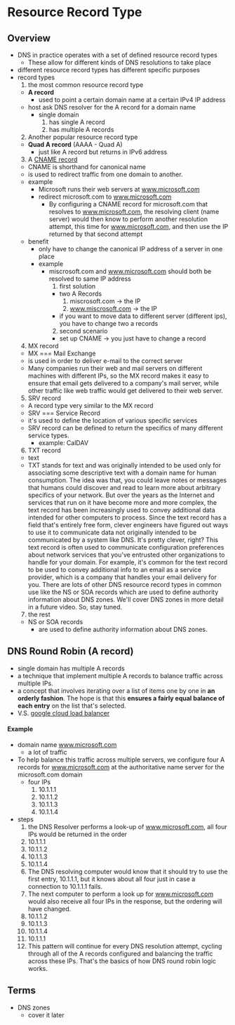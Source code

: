 # Resource Record Type

## Overview
* DNS in practice operates with a set of defined resource record types
  * These allow for different kinds of DNS resolutions to take place
* different resource record types has different specific purposes
* record types
  1. the most common resource record type
    * **A record**
      * used to point a certain domain name at a certain IPv4 IP address
    * host ask DNS resolver for the A record for a domain name
      * single domain
        1. has single A record
        2. has multiple A records
  2. Another popular resource record type
    * **Quad A record** (AAAA - Quad A)
      * just like A record but returns in IPv6 address
  3. A [CNAME record](https://en.wikipedia.org/wiki/CNAME_record)
    * CNAME is shorthand for canonical name
    * is used to redirect traffic from one domain to another.
    * example
      * Microsoft runs their web servers at www.microsoft.com
      * redirect microsoft.com to www.microsoft.com
        * By configuring a CNAME record for microsoft.com that resolves to www.microsoft.com, the resolving client (name server) would then know to perform another resolution attempt, this time for www.microsoft.com, and then use the IP returned by that second attempt
    * benefit
      * only have to change the canonical IP address of a server in one place
      * example
        * miscrosoft.com and www.microsoft.com should both be resolved to same IP address
          1. first solution
            * two A Records
              1. miscrosoft.com -> the IP
              2. www.miscrosoft.com -> the IP
            * if you want to move data to different server (different ips), you have to change two a records
          2. second scenario
            * set up CNAME -> you just have to change a record
  4. MX record
    * MX === Mail Exchange
    * is used in order to deliver e-mail to the correct server
    * Many companies run their web and mail servers on different machines with different IPs, so the MX record makes it easy to ensure that email gets delivered to a company's mail server, while other traffic like web traffic would get delivered to their web server.
  5. SRV record
    * A record type very similar to the MX record
    * SRV === Service Record
    * it's used to define the location of various specific services
    * SRV record can be defined to return the specifics of many different service types.
      * example: CalDAV
  6. TXT record
    * text
    * TXT stands for text and was originally intended to be used only for associating some descriptive text with a domain name for human consumption. The idea was that, you could leave notes or messages that humans could discover and read to learn more about arbitrary specifics of your network. But over the years as the Internet and services that run on it have become more and more complex, the text record has been increasingly used to convey additional data intended for other computers to process. Since the text record has a field that's entirely free form, clever engineers have figured out ways to use it to communicate data not originally intended to be communicated by a system like DNS. It's pretty clever, right? This text record is often used to communicate configuration preferences about network services that you've entrusted other organizations to handle for your domain. For example, it's common for the text record to be used to convey additional info to an email as a service provider, which is a company that handles your email delivery for you. There are lots of other DNS resource record types in common use like the NS or SOA records which are used to define authority information about DNS zones. We'll cover DNS zones in more detail in a future video. So, stay tuned.
  7. the rest
    * NS or SOA records
      * are used to define authority information about DNS zones.



## DNS Round Robin (A record)
  * single domain has multiple A records
  * a technique that implement multiple A records to balance traffic across multiple IPs.
  * a concept that involves iterating over a list of items one by one in **an orderly fashion**. The hope is that this **ensures a fairly equal balance of each entry** on the list that's selected.
  * V.S. [google cloud load balancer](https://cloud.google.com/load-balancing/)


#### Example
* domain name www.microsoft.com
  * a lot of traffic
* To help balance this traffic across multiple servers, we configure four A records for www.microsoft.com at the authoritative name server for the microsoft.com domain
  * four IPs
    1. 10.1.1.1
    2. 10.1.1.2
    3. 10.1.1.3
    4. 10.1.1.4
* steps
  1. the DNS Resolver performs a look-up of www.microsoft.com, all four IPs would be returned in the order
    1. 10.1.1.1
    2. 10.1.1.2
    3. 10.1.1.3
    4. 10.1.1.4
  2. The DNS resolving computer would know that it should try to use the first entry, 10.1.1.1, but it knows about all four just in case a connection to 10.1.1.1 fails.
  3. The next computer to perform a look up for www.microsoft.com would also receive all four IPs in the response, but the ordering will have changed.
    1. 10.1.1.2
    2. 10.1.1.3
    3. 10.1.1.4
    4. 10.1.1.1
  4. This pattern will continue for every DNS resolution attempt, cycling through all of the A records configured and balancing the traffic across these IPs. That's the basics of how DNS round robin logic works.

## Terms
* DNS zones
  * cover it later
